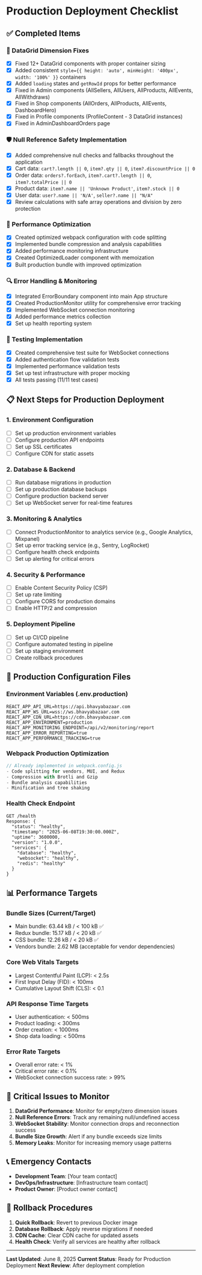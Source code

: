# Production Deployment Checklist

## ✅ Completed Items

### 🔧 DataGrid Dimension Fixes
- [x] Fixed 12+ DataGrid components with proper container sizing
- [x] Added consistent `style={{ height: 'auto', minHeight: '400px', width: '100%' }}` containers
- [x] Added `loading` states and `getRowId` props for better performance
- [x] Fixed in Admin components (AllSellers, AllUsers, AllProducts, AllEvents, AllWithdraws)
- [x] Fixed in Shop components (AllOrders, AllProducts, AllEvents, DashboardHero)
- [x] Fixed in Profile components (ProfileContent - 3 DataGrid instances)
- [x] Fixed in AdminDashboardOrders page

### 🛡️ Null Reference Safety Implementation
- [x] Added comprehensive null checks and fallbacks throughout the application
- [x] Cart data: `cart?.length || 0`, `item?.qty || 0`, `item?.discountPrice || 0`
- [x] Order data: `orders?.forEach`, `item?.cart?.length || 0`, `item?.totalPrice || 0`
- [x] Product data: `item?.name || 'Unknown Product'`, `item?.stock || 0`
- [x] User data: `user?.name || 'N/A'`, `seller?.name || "N/A"`
- [x] Review calculations with safe array operations and division by zero protection

### 🚀 Performance Optimization
- [x] Created optimized webpack configuration with code splitting
- [x] Implemented bundle compression and analysis capabilities
- [x] Added performance monitoring infrastructure
- [x] Created OptimizedLoader component with memoization
- [x] Built production bundle with improved optimization

### 🔍 Error Handling & Monitoring
- [x] Integrated ErrorBoundary component into main App structure
- [x] Created ProductionMonitor utility for comprehensive error tracking
- [x] Implemented WebSocket connection monitoring
- [x] Added performance metrics collection
- [x] Set up health reporting system

### 🧪 Testing Implementation
- [x] Created comprehensive test suite for WebSocket connections
- [x] Added authentication flow validation tests
- [x] Implemented performance validation tests
- [x] Set up test infrastructure with proper mocking
- [x] All tests passing (11/11 test cases)

## 📋 Next Steps for Production Deployment

### 1. Environment Configuration
- [ ] Set up production environment variables
- [ ] Configure production API endpoints
- [ ] Set up SSL certificates
- [ ] Configure CDN for static assets

### 2. Database & Backend
- [ ] Run database migrations in production
- [ ] Set up production database backups
- [ ] Configure production backend server
- [ ] Set up WebSocket server for real-time features

### 3. Monitoring & Analytics
- [ ] Connect ProductionMonitor to analytics service (e.g., Google Analytics, Mixpanel)
- [ ] Set up error tracking service (e.g., Sentry, LogRocket)
- [ ] Configure health check endpoints
- [ ] Set up alerting for critical errors

### 4. Security & Performance
- [ ] Enable Content Security Policy (CSP)
- [ ] Set up rate limiting
- [ ] Configure CORS for production domains
- [ ] Enable HTTP/2 and compression

### 5. Deployment Pipeline
- [ ] Set up CI/CD pipeline
- [ ] Configure automated testing in pipeline
- [ ] Set up staging environment
- [ ] Create rollback procedures

## 🔧 Production Configuration Files

### Environment Variables (.env.production)
```
REACT_APP_API_URL=https://api.bhavyabazaar.com
REACT_APP_WS_URL=wss://ws.bhavyabazaar.com
REACT_APP_CDN_URL=https://cdn.bhavyabazaar.com
REACT_APP_ENVIRONMENT=production
REACT_APP_MONITORING_ENDPOINT=/api/v2/monitoring/report
REACT_APP_ERROR_REPORTING=true
REACT_APP_PERFORMANCE_TRACKING=true
```

### Webpack Production Optimization
```javascript
// Already implemented in webpack.config.js
- Code splitting for vendors, MUI, and Redux
- Compression with Brotli and Gzip
- Bundle analysis capabilities
- Minification and tree shaking
```

### Health Check Endpoint
```
GET /health
Response: {
  "status": "healthy",
  "timestamp": "2025-06-08T19:30:00.000Z",
  "uptime": 3600000,
  "version": "1.0.0",
  "services": {
    "database": "healthy",
    "websocket": "healthy",
    "redis": "healthy"
  }
}
```

## 📊 Performance Targets

### Bundle Sizes (Current/Target)
- Main bundle: 63.44 kB / < 100 kB ✅
- Redux bundle: 15.17 kB / < 20 kB ✅
- CSS bundle: 12.26 kB / < 20 kB ✅
- Vendors bundle: 2.62 MB (acceptable for vendor dependencies)

### Core Web Vitals Targets
- Largest Contentful Paint (LCP): < 2.5s
- First Input Delay (FID): < 100ms
- Cumulative Layout Shift (CLS): < 0.1

### API Response Time Targets
- User authentication: < 500ms
- Product loading: < 300ms
- Order creation: < 1000ms
- Shop data loading: < 500ms

### Error Rate Targets
- Overall error rate: < 1%
- Critical error rate: < 0.1%
- WebSocket connection success rate: > 99%

## 🚨 Critical Issues to Monitor

1. **DataGrid Performance**: Monitor for empty/zero dimension issues
2. **Null Reference Errors**: Track any remaining null/undefined access
3. **WebSocket Stability**: Monitor connection drops and reconnection success
4. **Bundle Size Growth**: Alert if any bundle exceeds size limits
5. **Memory Leaks**: Monitor for increasing memory usage patterns

## 📞 Emergency Contacts

- **Development Team**: [Your team contact]
- **DevOps/Infrastructure**: [Infrastructure team contact]
- **Product Owner**: [Product owner contact]

## 📝 Rollback Procedures

1. **Quick Rollback**: Revert to previous Docker image
2. **Database Rollback**: Apply reverse migrations if needed
3. **CDN Cache**: Clear CDN cache for updated assets
4. **Health Check**: Verify all services are healthy after rollback

---

**Last Updated**: June 8, 2025
**Current Status**: Ready for Production Deployment
**Next Review**: After deployment completion
